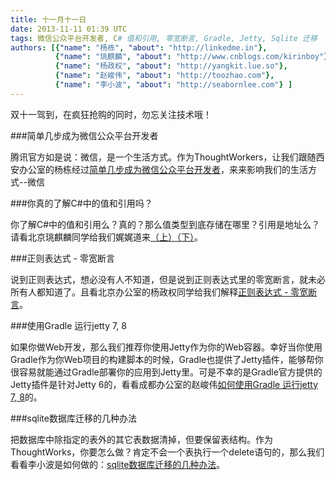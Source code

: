 ```yaml
---
title: 十一月十一日
date: 2013-11-11 01:39 UTC
tags: 微信公众平台开发者, C# 值和引用, 零宽断言, Gradle, Jetty, Sqlite 迁移
authors: [{"name": "杨栋", "about": "http://linkedme.in"},
		  {"name": "珧麒麟", "about": "http://www.cnblogs.com/kirinboy"},
		  {"name": "杨政权", "about": "http://yangkit.lue.so"},
		  {"name": "赵峻伟", "about": "http://toozhao.com"},
		  {"name": "李小波", "about": "http://seabornlee.com"} ]
---
```

双十一驾到，在疯狂抢购的同时，勿忘关注技术哦！

###简单几步成为微信公众平台开发者

腾讯官方如是说：微信，是一个生活方式。作为ThoughtWorkers，让我们跟随西安办公室的杨栋经过[简单几步成为微信公众平台开发者](http://linkedme.in/2013/09/25/turoial-to-be-wechat-public-account-developer/)，来来影响我们的生活方式--微信

###你真的了解C#中的值和引用吗？

你了解C#中的值和引用么？真的？那么值类型到底存储在哪里？引用是地址么？请看北京珧麒麟同学给我们娓娓道来[（上）](http://www.cnblogs.com/kirinboy/archive/2012/06/12/value-and-reference-in-csharp-1.html)[（下）](http://www.cnblogs.com/kirinboy/archive/2012/06/15/value-and-reference-in-csharp-2.html)。

###正则表达式 - 零宽断言

说到正则表达式，想必没有人不知道，但是说到正则表达式里的零宽断言，就未必所有人都知道了。且看北京办公室的杨政权同学给我们解释[正则表达式 - 零宽断言](http://yangkit.lue.so/coding/2012/10/25/regexp_zero_width_assertions/)。

###使用Gradle 运行jetty 7, 8

如果你做Web开发，那么我们推荐你使用Jetty作为你的Web容器。幸好当你使用Gradle作为你Web项目的构建脚本的时候，Gradle也提供了Jetty插件，能够帮你很容易就能通过Gradle部署你的应用到Jetty里。可是不幸的是Gradle官方提供的Jetty插件是针对Jetty 6的，看看成都办公室的赵峻伟[如何使用Gradle 运行jetty 7, 8](http://toozhao.com/2013/11/05/run-jetty-7,-8-with-gradle/)的。

###sqlite数据库迁移的几种办法

把数据库中除指定的表外的其它表数据清掉，但要保留表结构。作为ThoughtWorks，你要怎么做？肯定不会一个表执行一个delete语句的，那么我们看看李小波是如何做的：[sqlite数据库迁移的几种办法](http://seabornlee.com/post/bian-cheng/sqliteshu-ju-ku-qian-yi-de-ji-chong-ban-fa)。


